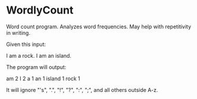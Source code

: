 WordlyCount
===========
Word count program. Analyzes word frequencies. May help with repetitivity in writing.

Given this input:

I am a rock. I am an island.

The program will output:

am  2
I   2
a   1
an  1
island  1
rock    1

It will ignore "'s", ".", "!", "?", ":", ";", and all others outside A-z.
